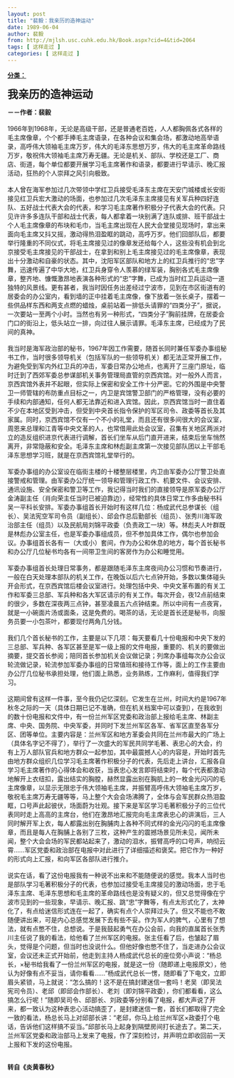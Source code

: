 ```yaml
---
layout: post
title: "裴毅：我亲历的造神运动"
date: 1989-06-04
author: 裴毅
from: http://mjlsh.usc.cuhk.edu.hk/Book.aspx?cid=4&tid=2064
tags: [ 这样走过 ]
categories: [ 这样走过 ]
---
```


<div style="margin: 15px 10px 10px 0px;">
 <div>
  <span id="ctl00_ContentPlaceHolder1_chapter1_SubjectLabel" style="font-weight:bold;text-decoration:underline;">
   分类：
  </span>
 </div>
 <p>
  <strong>
   <font size="5">
    我亲历的造神运动
   </font>
  </strong>
 </p>
 <p>
  <strong>
   －－作者：裴毅
   <br/>
  </strong>
  <br/>
  1966年到1968年，无论是高级干部，还是普通老百姓，人人都胸佩各式各样的毛主席像章，个个都手捧毛主席语录，在各种会议和集会场，都激动地高举语录，高呼伟大领袖毛主席万岁，伟大的毛泽东思想万岁，伟大的毛主席革命路线万岁，敬祝伟大领袖毛主席万寿无疆。无论是机关、部队、学校还是工厂、商店、街道，每个单位都要开展学习毛主席著作和语录，都要进行早请示、晚汇报活动，狂热的个人崇拜之风引向极致。
  <br/>
  <br/>
  本人曾在海军参加过几次带领中学红卫兵接受毛泽东主席在天安门城楼或长安街接见红卫兵宏大激动的场面，也参加过几次毛泽东主席接见有关军兵种四好连队、五好战士代表大会的代表，和学习毛主席著作积极分子代表大会的代表。只见许许多多连队干部和战士代表，每人都拿着一块别满了连队或排、班干部战士个人毛主席像章的布块和毛巾，当毛主席出现在人民大会堂接见现场时，拿出来面向毛主席又抖又摇，激动得热泪盈眶的跳动，高呼万岁。他们回部队后，都要举行隆重的不同仪式，将毛主席接见过的像章发还给每个人，这些没有机会到北京接受毛主席接见的干部战士，在拿到和别上毛主席接见过的毛主席像章，表现出十分激动和自豪的状态。其中，沈阳军区部队和地方上的红卫兵推行的“忠”字舞，迅速传遍了中华大地，红卫兵身穿令人羡慕的绿军装，胸别各式毛主席像章，整齐地、慷慨激昂地表演各种形式的“忠”字舞，已成为当时红卫兵运动一道独特的风景线。更有甚者，我当时因任务出差经过宁波市，见到在市区街道有的居委会的办公室内，看到墙的正中挂着毛主席像，像下放着一张长桌子，摆着一些供品样东西和两支点燃的蜡烛，桌前站着一排低头请罪的“四类分子”，据说，一次要站一至两个小时。当然也有另一种形式，“四类分子”胸前挂牌，在居委会门口的街沿上，低头站立一排，向过往人展示请罪。毛泽东主席，已经成为了民间的真神。
  <br/>
  <br/>
  我当时是海军政治部的秘书，1967年因工作需要，随首长同时兼任军委办事组秘书工作，当时很多领导机关（包括军队的一些领导机关）都无法正常开展工作，为避免受到军内外红卫兵的冲击，军委日常办公地点，也离开了三座门原址，临时迁到了西郊军委总参谋部机关事务管理局直管的京西宾馆。对一般外人而言，京西宾馆外表并不起眼，但实际上保密和安全工作十分严密。它的外围是中央警卫一师管辖的布防重点目标之一，内卫是宾馆警卫部门的严格管理，没有必要的手续和内部通知，任何人都无法靠近和进入宾馆。因此，京西宾馆当时一直住着不少在本地区受到冲击，但受到中央首长指令保护的军区司令、政委等首长及其家属。同时，京西宾馆不仅有一个不小的礼堂，而且还有很多间很大的会议室，周恩来总理和江青等中央文革的人，也常借用此处会议室，召集有关地区两派对立的造反组织进京代表进行调解，首长们坐车从后门直开进来，结束后坐车悄然离开，非常隐蔽和安全。毛泽东主席和林彪副主席第一次接见部队团以上干部毛泽东思想学习班，就是在京西宾馆礼堂举行的。
  <br/>
  <br/>
  军委办事组的办公室设在临街主楼的十楼整层楼里，内卫由军委办公厅警卫处直接警戒和管理。由军委办公厅统一领导和管理行政工作、机要文件、会议安排、通讯设施、安全保密和警卫等工作，我记得当时我们的直接领导是原军委办公厅金涛副主任（肖向荣主任当时已被迫靠边），经常性的具体日常工作多由秘书科吴一平科长安排。军委办事组首长开始时有这样几位：杨成武代总参谋长（组长）、吴法宪空军司令员（副组长）、邱会作总后勤部长（组员）、张秀川海军政治部主任（组员）以及民航局刘锦平政委（负责政工一块）等。林彪夫人叶群既是林彪办公室主任，也是军委办事组成员，但不参加具体工作，偶尔也参加会议。办事组首长各有一（大或小）套间，作为办公和休息的地方，每个首长秘书和办公厅几位秘书均各有一间带卫生间的客房作为办公和睡觉用。
  <br/>
  <br/>
  军委办事组首长处理日常事务，都是跟随毛泽东主席夜间办公习惯和节奏进行，一般在白天处理本部队的机关工作，在晚饭以后六七点钟开始，多数以集体碰头开会形式，在京西宾馆后楼会议室进行。处理包括中央、中央文革布置的有关工作和军委三总部、军兵种和各大军区请示的有关工作。每次开会，夜12点前结束的很少，多数在深夜两三点钟，甚至凌晨五六点钟结束。所以中间有一点夜宵，就是一小碗面片汤或面条，这是免费的。喝茶的话，无论是首长还是秘书，向服务员要一小包茶叶，都要现付两角几分钱。
  <br/>
  <br/>
  我们几个首长秘书的工作，主要是以下几项：每天要看几十份电报和中央下发的三总部、军兵种、各军区甚至是军一级上报的文件电报，重要的、机关的要做出摘要，提交首长参阅；陪同首长参加机关会议做记录；列席办事组每次办公会议轮流做记录，轮流参加军委办事组的日常值班和接待工作等，面上的工作主要由办公厅几位秘书承担处理，他们面上熟悉，业务熟练，工作麻利，值得我们学习。
  <br/>
  <br/>
  这期间曾有这样一件事，至今我仍记忆深刻。它发生在兰州，时间大约是1967年秋冬之际的一天（具体日期已记不准确，但在机关档案中可以查到），在我收到的数十份电报和文件中，有一份兰州军区党委和政治部上报给毛主席、林副主席、中央、国务院、中央军委，并同时下发兰州军区各军、省军区直至各军分区、团等单位。主要内容是：兰州军区和地方革委会共同在兰州市最大的广场上（具体名字记不得了），举行了一次盛大的军民共同学毛著、表忠心的大会，约有上万人部队官兵和地方群众一起参加，其中最震撼人心的内容是，开始时首先由地方群众组织几位学习毛主席著作积极分子的代表，先后走上讲台，汇报各自学习毛主席著作的心得体会和收获，当表忠心发言即将结束时，每个代表都激动地解开上衣纽扣，露出结实的胸膛，赫然显露出别在胸肌上的一枚金光闪闪的毛主席像章，以显示无限忠于伟大领袖毛主席，并振臂高呼伟大领袖毛主席万岁，敬祝毛主席万寿无疆等等，马上整个大会会场沸腾了，全体与会军民群众热泪盈眶，口号声此起彼伏，场面蔚为壮观。接下来是军区学习毛著积极分子的三位代表同时走上高高的主席台，他们在激昂地汇报完向毛主席表忠心的讲演后，三人同时解开军上衣，每人都露出别在胸脯肉上各种不同式样的金光闪闪的毛主席像章，而且是每人在胸脯上各别了三枚，这种产生的震撼场景见所未见，闻所未闻，整个大会会场的军民都站起来了，激动的泪水，振臂高呼的口号声，响彻云霄……军区党委和政治部在电报中对此进行了详细描述和褒奖。把它作为一种好的形式向上汇报，和向军区各部队进行推介。
  <br/>
  <br/>
  说实在话，看了这份电报我有一种说不出来和不能随便说的感觉。我本人当时也是部队学习毛著积极分子的代表，也参加过接受毛主席接见的激动场面，忠于毛泽东主席、毛泽东思想和毛主席的革命路线也是没有疑义的，但又总觉得像在宁波市见到的一些现象，早请示、晚汇报、跳“忠”字舞等，有点太形式化了，太神化了，有点给迷信形式连在一起了，确实有点个人崇拜过头了。但又不能也不敢随便讲出来，可是内心总感觉发展下去有些不妥。作为军人的脾气，心里有了想法，就有点憋不住，总想说。于是我鼓起勇气在办公会前，向我的直属首长张秀川主任说了我的看法，给他看了兰州军区的电报。张主任看了后，也皱起了眉头，觉得是个问题，但当时也没说什么。但他好像也憋不住了，当走进办公会议室，会议还未正式开始前，他走到主持人杨成武代总长的座位旁小声说：“杨总长，×秘书给我看了一份兰州军区的电报，就是这一份（随即递上电报原文），他认为好像有点不妥当，请你看看……”杨成武代总长一愣，随即看了下电文，立即眉头紧锁，马上就说：“怎么搞的！这不是在搞封建迷信一套吗！老吴（即吴法宪司令员）、老邱（即邱会作部长）、老刘（即刘锦平政委），你们都看看，这么搞怎么行呢！”随即吴司令、邱部长、刘政委等分别看了电报，都大声说了开来，都一致认为这种表忠心活动搞歪了，是封建迷信一套，首长们都取得了完全一致的看法，杨总长马上对邱部长讲：“老邱，你马上给兰州军区×政委打个电话，告诉他们这样搞不妥当。”邱部长马上起身到隔壁房间打长途去了。第二天，兰州军区党委和政治部马上发来了电报，作了深刻检讨，并声明立即收回前一天上报和下发的这份电报。
 </p>
 <p>
  <br/>
  <strong>
   转自《炎黄春秋》
  </strong>
 </p>
</div>

